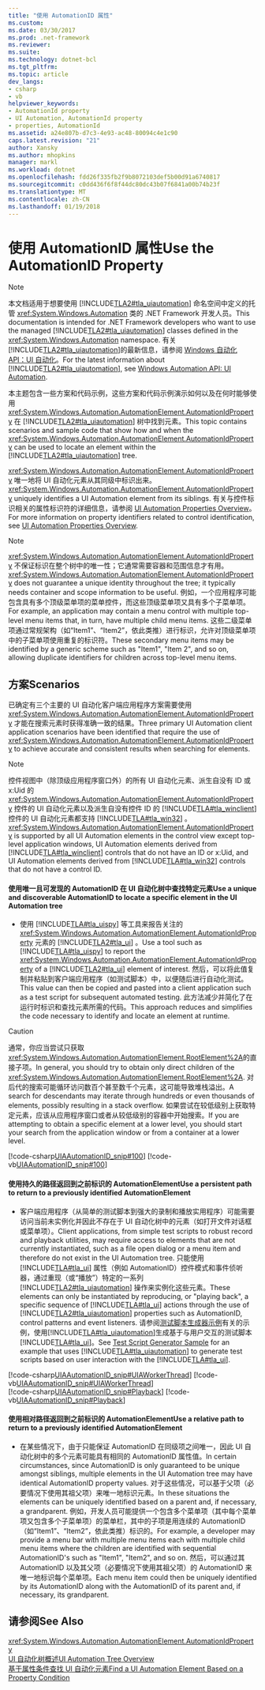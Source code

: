 ```yaml
---
title: "使用 AutomationID 属性"
ms.custom: 
ms.date: 03/30/2017
ms.prod: .net-framework
ms.reviewer: 
ms.suite: 
ms.technology: dotnet-bcl
ms.tgt_pltfrm: 
ms.topic: article
dev_langs:
- csharp
- vb
helpviewer_keywords:
- AutomationId property
- UI Automation, AutomationId property
- properties, AutomationId
ms.assetid: a24e807b-d7c3-4e93-ac48-80094c4e1c90
caps.latest.revision: "21"
author: Xansky
ms.author: mhopkins
manager: markl
ms.workload: dotnet
ms.openlocfilehash: fdd26f335fb2f9b8072103def5b00d91a6740817
ms.sourcegitcommit: c0dd436f6f8f44dc80dc43b07f6841a00b74b23f
ms.translationtype: MT
ms.contentlocale: zh-CN
ms.lasthandoff: 01/19/2018
---
```

# <a name="use-the-automationid-property"></a><span data-ttu-id="e8357-102">使用 AutomationID 属性</span><span class="sxs-lookup"><span data-stu-id="e8357-102">Use the AutomationID Property</span></span>
> [!NOTE]
>  <span data-ttu-id="e8357-103">本文档适用于想要使用 [!INCLUDE[TLA2#tla_uiautomation](../../../includes/tla2sharptla-uiautomation-md.md)] 命名空间中定义的托管 <xref:System.Windows.Automation> 类的 .NET Framework 开发人员。</span><span class="sxs-lookup"><span data-stu-id="e8357-103">This documentation is intended for .NET Framework developers who want to use the managed [!INCLUDE[TLA2#tla_uiautomation](../../../includes/tla2sharptla-uiautomation-md.md)] classes defined in the <xref:System.Windows.Automation> namespace.</span></span> <span data-ttu-id="e8357-104">有关 [!INCLUDE[TLA2#tla_uiautomation](../../../includes/tla2sharptla-uiautomation-md.md)]的最新信息，请参阅 [Windows 自动化 API：UI 自动化](http://go.microsoft.com/fwlink/?LinkID=156746)。</span><span class="sxs-lookup"><span data-stu-id="e8357-104">For the latest information about [!INCLUDE[TLA2#tla_uiautomation](../../../includes/tla2sharptla-uiautomation-md.md)], see [Windows Automation API: UI Automation](http://go.microsoft.com/fwlink/?LinkID=156746).</span></span>  
  
 <span data-ttu-id="e8357-105">本主题包含一些方案和代码示例，这些方案和代码示例演示如何以及在何时能够使用 <xref:System.Windows.Automation.AutomationElement.AutomationIdProperty> 在 [!INCLUDE[TLA2#tla_uiautomation](../../../includes/tla2sharptla-uiautomation-md.md)] 树中找到元素。</span><span class="sxs-lookup"><span data-stu-id="e8357-105">This topic contains scenarios and sample code that show how and when the <xref:System.Windows.Automation.AutomationElement.AutomationIdProperty> can be used to locate an element within the [!INCLUDE[TLA2#tla_uiautomation](../../../includes/tla2sharptla-uiautomation-md.md)] tree.</span></span>  
  
 <span data-ttu-id="e8357-106"><xref:System.Windows.Automation.AutomationElement.AutomationIdProperty> 唯一地将 UI 自动化元素从其同级中标识出来。</span><span class="sxs-lookup"><span data-stu-id="e8357-106"><xref:System.Windows.Automation.AutomationElement.AutomationIdProperty> uniquely identifies a UI Automation element from its siblings.</span></span> <span data-ttu-id="e8357-107">有关与控件标识相关的属性标识符的详细信息，请参阅 [UI Automation Properties Overview](../../../docs/framework/ui-automation/ui-automation-properties-overview.md)。</span><span class="sxs-lookup"><span data-stu-id="e8357-107">For more information on property identifiers related to control identification, see [UI Automation Properties Overview](../../../docs/framework/ui-automation/ui-automation-properties-overview.md).</span></span>  
  
> [!NOTE]
>  <span data-ttu-id="e8357-108"><xref:System.Windows.Automation.AutomationElement.AutomationIdProperty> 不保证标识在整个树中的唯一性；它通常需要容器和范围信息才有用。</span><span class="sxs-lookup"><span data-stu-id="e8357-108"><xref:System.Windows.Automation.AutomationElement.AutomationIdProperty> does not guarantee a unique identity throughout the tree; it typically needs container and scope information to be useful.</span></span> <span data-ttu-id="e8357-109">例如，一个应用程序可能包含具有多个顶级菜单项的菜单控件，而这些顶级菜单项又具有多个子菜单项。</span><span class="sxs-lookup"><span data-stu-id="e8357-109">For example, an application may contain a menu control with multiple top-level menu items that, in turn, have multiple child menu items.</span></span> <span data-ttu-id="e8357-110">这些二级菜单项通过常规架构（如“Item1”、“Item2”，依此类推）进行标识，允许对顶级菜单项中的子菜单项使用重复的标识符。</span><span class="sxs-lookup"><span data-stu-id="e8357-110">These secondary menu items may be identified by a generic scheme such as "Item1", "Item 2", and so on, allowing duplicate identifiers for children across top-level menu items.</span></span>  
  
## <a name="scenarios"></a><span data-ttu-id="e8357-111">方案</span><span class="sxs-lookup"><span data-stu-id="e8357-111">Scenarios</span></span>  
 <span data-ttu-id="e8357-112">已确定有三个主要的 UI 自动化客户端应用程序方案需要使用 <xref:System.Windows.Automation.AutomationElement.AutomationIdProperty> 才能在搜索元素时获得准确一致的结果。</span><span class="sxs-lookup"><span data-stu-id="e8357-112">Three primary UI Automation client application scenarios have been identified that require the use of <xref:System.Windows.Automation.AutomationElement.AutomationIdProperty> to achieve accurate and consistent results when searching for elements.</span></span>  
  
> [!NOTE]
>  <span data-ttu-id="e8357-113">控件视图中（除顶级应用程序窗口外）的所有 UI 自动化元素、派生自没有 ID 或 x:Uid 的<xref:System.Windows.Automation.AutomationElement.AutomationIdProperty> 控件的 UI 自动化元素以及派生自没有控件 ID 的 [!INCLUDE[TLA#tla_winclient](../../../includes/tlasharptla-winclient-md.md)] 控件的 UI 自动化元素都支持 [!INCLUDE[TLA#tla_win32](../../../includes/tlasharptla-win32-md.md)] 。</span><span class="sxs-lookup"><span data-stu-id="e8357-113"><xref:System.Windows.Automation.AutomationElement.AutomationIdProperty> is supported by all UI Automation elements in the control view except top-level application windows, UI Automation elements derived from [!INCLUDE[TLA#tla_winclient](../../../includes/tlasharptla-winclient-md.md)] controls that do not have an ID or x:Uid, and UI Automation elements derived from [!INCLUDE[TLA#tla_win32](../../../includes/tlasharptla-win32-md.md)] controls that do not have a control ID.</span></span>  
  
#### <a name="use-a-unique-and-discoverable-automationid-to-locate-a-specific-element-in-the-ui-automation-tree"></a><span data-ttu-id="e8357-114">使用唯一且可发现的 AutomationID 在 UI 自动化树中查找特定元素</span><span class="sxs-lookup"><span data-stu-id="e8357-114">Use a unique and discoverable AutomationID to locate a specific element in the UI Automation tree</span></span>  
  
-   <span data-ttu-id="e8357-115">使用 [!INCLUDE[TLA#tla_uispy](../../../includes/tlasharptla-uispy-md.md)] 等工具来报告关注的 <xref:System.Windows.Automation.AutomationElement.AutomationIdProperty> 元素的 [!INCLUDE[TLA2#tla_ui](../../../includes/tla2sharptla-ui-md.md)] 。</span><span class="sxs-lookup"><span data-stu-id="e8357-115">Use a tool such as [!INCLUDE[TLA#tla_uispy](../../../includes/tlasharptla-uispy-md.md)] to report the <xref:System.Windows.Automation.AutomationElement.AutomationIdProperty> of a [!INCLUDE[TLA2#tla_ui](../../../includes/tla2sharptla-ui-md.md)] element of interest.</span></span> <span data-ttu-id="e8357-116">然后，可以将此值复制并粘贴到客户端应用程序（如测试脚本）中，以便随后进行自动化测试。</span><span class="sxs-lookup"><span data-stu-id="e8357-116">This value can then be copied and pasted into a client application such as a test script for subsequent automated testing.</span></span> <span data-ttu-id="e8357-117">此方法减少并简化了在运行时标识和查找元素所需的代码。</span><span class="sxs-lookup"><span data-stu-id="e8357-117">This approach reduces and simplifies the code necessary to identify and locate an element at runtime.</span></span>  
  
> [!CAUTION]
>  <span data-ttu-id="e8357-118">通常，你应当尝试只获取 <xref:System.Windows.Automation.AutomationElement.RootElement%2A>的直接子项。</span><span class="sxs-lookup"><span data-stu-id="e8357-118">In general, you should try to obtain only direct children of the <xref:System.Windows.Automation.AutomationElement.RootElement%2A>.</span></span> <span data-ttu-id="e8357-119">对后代的搜索可能循环访问数百个甚至数千个元素，这可能导致堆栈溢出。</span><span class="sxs-lookup"><span data-stu-id="e8357-119">A search for descendants may iterate through hundreds or even thousands of elements, possibly resulting in a stack overflow.</span></span> <span data-ttu-id="e8357-120">如果尝试在较低级别上获取特定元素，应该从应用程序窗口或者从较低级别的容器中开始搜索。</span><span class="sxs-lookup"><span data-stu-id="e8357-120">If you are attempting to obtain a specific element at a lower level, you should start your search from the application window or from a container at a lower level.</span></span>  
  
 [!code-csharp[UIAAutomationID_snip#100](../../../samples/snippets/csharp/VS_Snippets_Wpf/UIAAutomationID_snip/CSharp/FindByAutomationID.xaml.cs#100)]
 [!code-vb[UIAAutomationID_snip#100](../../../samples/snippets/visualbasic/VS_Snippets_Wpf/UIAAutomationID_snip/VisualBasic/FindByAutomationID.xaml.vb#100)]  
  
#### <a name="use-a-persistent-path-to-return-to-a-previously-identified-automationelement"></a><span data-ttu-id="e8357-121">使用持久的路径返回到之前标识的 AutomationElement</span><span class="sxs-lookup"><span data-stu-id="e8357-121">Use a persistent path to return to a previously identified AutomationElement</span></span>  
  
-   <span data-ttu-id="e8357-122">客户端应用程序（从简单的测试脚本到强大的录制和播放实用程序）可能需要访问当前未实例化并因此不存在于 UI 自动化树中的元素（如打开文件对话框或菜单项）。</span><span class="sxs-lookup"><span data-stu-id="e8357-122">Client applications, from simple test scripts to robust record and playback utilities, may require access to elements that are not currently instantiated, such as a file open dialog or a menu item and therefore do not exist in the UI Automation tree.</span></span> <span data-ttu-id="e8357-123">只能使用 [!INCLUDE[TLA#tla_ui](../../../includes/tlasharptla-ui-md.md)] 属性（例如 AutomationID）控件模式和事件侦听器，通过重现（或“播放”）特定的一系列 [!INCLUDE[TLA2#tla_uiautomation](../../../includes/tla2sharptla-uiautomation-md.md)] 操作来实例化这些元素。</span><span class="sxs-lookup"><span data-stu-id="e8357-123">These elements can only be instantiated by reproducing, or "playing back", a specific sequence of [!INCLUDE[TLA#tla_ui](../../../includes/tlasharptla-ui-md.md)] actions through the use of [!INCLUDE[TLA2#tla_uiautomation](../../../includes/tla2sharptla-uiautomation-md.md)] properties such as AutomationID, control patterns and event listeners.</span></span> <span data-ttu-id="e8357-124">请参阅[测试脚本生成器示例](http://msdn.microsoft.com/library/028467fd-2980-4691-9522-0131dcef23a0)有关的示例，使用[!INCLUDE[TLA#tla_uiautomation](../../../includes/tlasharptla-uiautomation-md.md)]生成基于与用户交互的测试脚本[!INCLUDE[TLA#tla_ui](../../../includes/tlasharptla-ui-md.md)]。</span><span class="sxs-lookup"><span data-stu-id="e8357-124">See [Test Script Generator Sample](http://msdn.microsoft.com/library/028467fd-2980-4691-9522-0131dcef23a0) for an example that uses [!INCLUDE[TLA#tla_uiautomation](../../../includes/tlasharptla-uiautomation-md.md)] to generate test scripts based on user interaction with the [!INCLUDE[TLA#tla_ui](../../../includes/tlasharptla-ui-md.md)].</span></span>  
  
 [!code-csharp[UIAAutomationID_snip#UIAWorkerThread](../../../samples/snippets/csharp/VS_Snippets_Wpf/UIAAutomationID_snip/CSharp/FindByAutomationID.xaml.cs#uiaworkerthread)]
 [!code-vb[UIAAutomationID_snip#UIAWorkerThread](../../../samples/snippets/visualbasic/VS_Snippets_Wpf/UIAAutomationID_snip/VisualBasic/FindByAutomationID.xaml.vb#uiaworkerthread)]  
[!code-csharp[UIAAutomationID_snip#Playback](../../../samples/snippets/csharp/VS_Snippets_Wpf/UIAAutomationID_snip/CSharp/FindByAutomationID.xaml.cs#playback)]
[!code-vb[UIAAutomationID_snip#Playback](../../../samples/snippets/visualbasic/VS_Snippets_Wpf/UIAAutomationID_snip/VisualBasic/FindByAutomationID.xaml.vb#playback)]  
  
#### <a name="use-a-relative-path-to-return-to-a-previously-identified-automationelement"></a><span data-ttu-id="e8357-125">使用相对路径返回到之前标识的 AutomationElement</span><span class="sxs-lookup"><span data-stu-id="e8357-125">Use a relative path to return to a previously identified AutomationElement</span></span>  
  
-   <span data-ttu-id="e8357-126">在某些情况下，由于只能保证 AutomationID 在同级项之间唯一，因此 UI 自动化树中的多个元素可能具有相同的 AutomationID 属性值。</span><span class="sxs-lookup"><span data-stu-id="e8357-126">In certain circumstances, since AutomationID is only guaranteed to be unique amongst siblings, multiple elements in the UI Automation tree may have identical AutomationID property values.</span></span> <span data-ttu-id="e8357-127">对于这些情况，可以基于父项（必要情况下使用其祖父项）来唯一地标识元素。</span><span class="sxs-lookup"><span data-stu-id="e8357-127">In these situations the elements can be uniquely identified based on a parent and, if necessary, a grandparent.</span></span> <span data-ttu-id="e8357-128">例如，开发人员可能提供一个包含多个菜单项（其中每个菜单项又包含多个子菜单项）的菜单栏，其中的子项是用连续的 AutomationID（如“Item1”、“Item2”，依此类推）标识的。</span><span class="sxs-lookup"><span data-stu-id="e8357-128">For example, a developer may provide a menu bar with multiple menu items each with multiple child menu items where the children are identified with sequential AutomationID's such as "Item1", "Item2", and so on.</span></span> <span data-ttu-id="e8357-129">然后，可以通过其 AutomationID 以及其父项（必要情况下使用其祖父项）的 AutomationID 来唯一地标识每个菜单项。</span><span class="sxs-lookup"><span data-stu-id="e8357-129">Each menu item could then be uniquely identified by its AutomationID along with the AutomationID of its parent and, if necessary, its grandparent.</span></span>  
  
## <a name="see-also"></a><span data-ttu-id="e8357-130">请参阅</span><span class="sxs-lookup"><span data-stu-id="e8357-130">See Also</span></span>  
 <xref:System.Windows.Automation.AutomationElement.AutomationIdProperty>  
 [<span data-ttu-id="e8357-131">UI 自动化树概述</span><span class="sxs-lookup"><span data-stu-id="e8357-131">UI Automation Tree Overview</span></span>](../../../docs/framework/ui-automation/ui-automation-tree-overview.md)  
 [<span data-ttu-id="e8357-132">基于属性条件查找 UI 自动化元素</span><span class="sxs-lookup"><span data-stu-id="e8357-132">Find a UI Automation Element Based on a Property Condition</span></span>](../../../docs/framework/ui-automation/find-a-ui-automation-element-based-on-a-property-condition.md)
